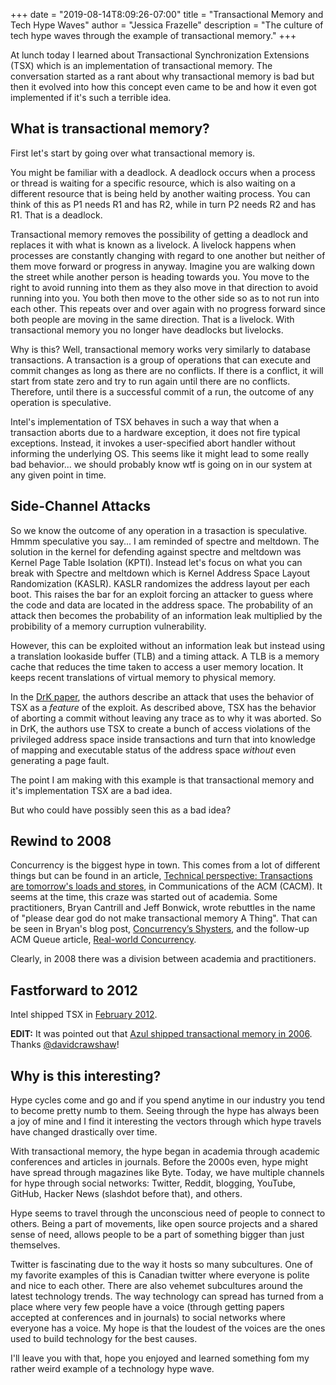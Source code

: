 +++
date = "2019-08-14T8:09:26-07:00"
title = "Transactional Memory and Tech Hype Waves"
author = "Jessica Frazelle"
description = "The culture of tech hype waves through the example of transactional memory."
+++

At lunch today I learned about Transactional Synchronization Extensions (TSX) 
which is an implementation of transactional memory. The conversation started as a rant
about why transactional memory is bad but then it evolved into how this concept
even came to be and how it even got implemented if it's such a terrible idea.

## What is transactional memory?

First let's start by going over what transactional memory is.

You might be familiar with a deadlock. A deadlock occurs when a process or thread is waiting
for a specific resource, which is also waiting on a different resource that is
being held by another waiting process. You can think of this as P1 needs R1
and has R2, while in turn P2 needs R2 and has R1. That is a deadlock. 

Transactional memory removes the possibility of getting a deadlock and replaces
it with what is known as a livelock. A livelock happens when processes are constantly
changing with regard to one another but neither of them move forward or
progress in anyway. Imagine you are walking down the street while another
person is heading towards you. You move to the right to avoid running into them
as they also move in that direction to avoid running into you. You both then
move to the other side so as to not run into each other. This repeats over and
over again with no progress forward since both people are moving in the
same direction. That is a livelock. With transactional memory you no longer
have deadlocks but livelocks.

Why is this? Well, transactional memory works very similarly to database
transactions. A transaction is a group of operations that can execute and
commit changes as long as there are no conflicts. If there is a conflict, it
will start from state zero and try to run again until there are no conflicts.
Therefore, until there is a successful commit of a run, the outcome of any
operation is speculative.

Intel's implementation of TSX behaves in such a way that when a transaction
aborts due to a hardware exception, it
does not fire typical exceptions. Instead, it invokes a user-specified abort handler
without informing the underlying OS.  This seems like it might lead to some
really bad behavior... we should probably know wtf is going on
in our system at any given point in time.

## Side-Channel Attacks

So we know the outcome of any operation in a trasaction is speculative.
Hmmm speculative you say... I am reminded of spectre and meltdown.
The solution in the kernel for defending against spectre and meltdown
was Kernel Page Table Isolation (KPTI). Instead let's focus on what you can break with Spectre and meltdown which is Kernel Address Space Layout Randomization (KASLR). KASLR randomizes
the address layout per each boot. This raises the bar for an exploit  forcing
an attacker to guess where the code and data are located in the address space.
The probability of an attack then becomes the probability of an information
leak multiplied by the probibility of a memory curruption vulnerability.

However, this can be exploited without an information leak but instead using 
a translation lookaside buffer (TLB)  and a timing attack. A TLB 
is a memory cache that reduces the time taken to access a user memory location.
It keeps recent translations of virtual memory to physical memory.

In the [DrK paper](https://gts3.org/assets/papers/2016/jang:drk-ccs.pdf), the
authors describe an attack that uses the behavior of TSX as a _feature_ of the
exploit. As described above, TSX has the behavior of aborting a commit without leaving any trace as
to why it was aborted. So in DrK, the
authors use TSX to create a bunch of access violations of the privileged
address space inside transactions and turn that into knowledge of mapping and executable status
of the address space
_without_ even generating a page fault.

The point I am making with this example is that transactional memory and it's
implementation TSX are a bad idea.

But who could have possibly seen this as a bad idea?

## Rewind to 2008

Concurrency is the biggest hype in town. This comes from a lot of different
things but can be found in an article, [Technical perspective: Transactions are
tomorrow's loads and stores](https://dl.acm.org/citation.cfm?id=1378724),
in Communications of the ACM (CACM). It seems at the time, this craze was
started out of academia. Some practitioners, Bryan Cantrill and Jeff
Bonwick, wrote rebuttles in the name of "please dear god do not make
transactional memory A Thing".
That can be seen in Bryan's blog post,
[Concurrency’s Shysters](http://dtrace.org/blogs/bmc/2008/11/03/concurrencys-shysters/),
and the follow-up ACM Queue article, [Real-world Concurrency](https://queue.acm.org/detail.cfm?id=1454462).

Clearly,  in 2008 there was a division between academia and
practitioners.



## Fastforward to 2012

Intel shipped TSX in [February 2012](https://software.intel.com/en-us/blogs/2012/02/07/transactional-synchronization-in-haswell).

**EDIT:** It was pointed out that [Azul shipped transactional memory in 2006](https://hydraconf.com/2019/talks/2jix5mst7iduyp9linqhfj/). Thanks [@davidcrawshaw](https://twitter.com/davidcrawshaw/status/1161827880608735232)!

## Why is this interesting?

Hype cycles come and go and if you spend anytime in our industry you tend to
become pretty numb to them. Seeing through the hype has always been a joy of
mine and I find it interesting the vectors through which hype travels have
changed drastically over time.

With transactional memory, the hype began in academia through academic
conferences and articles in journals. Before the 2000s even, hype might have
spread through magazines like Byte. Today, we have multiple channels for hype
through social networks: Twitter, Reddit, blogging, YouTube, GitHub,
Hacker News (slashdot before
that), and others.

Hype seems to travel through the unconscious need of people to connect to
others. Being a part of movements, like open source projects and a shared sense
of need, allows people to be a part of something bigger than just themselves.

Twitter is fascinating due to the way it hosts so many subcultures. One of my
favorite examples of this is Canadian twitter where everyone is polite and nice
to each other. There are also vehemet subcultures around the latest technology
trends. The way technology can spread has turned from a place where very few
people have a voice (through getting papers accepted at conferences and in
journals) to social networks where everyone has a voice. My hope is that the
loudest of the voices are the ones used to build technology for the best
causes.

I'll leave you with that, hope you enjoyed and learned something fom
my rather weird example of a technology hype wave.
